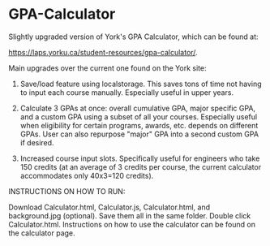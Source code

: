 # GPA-Calculator
Slightly upgraded version of York's GPA Calculator, which can be found at:

https://laps.yorku.ca/student-resources/gpa-calculator/.

Main upgrades over the current one found on the York site:

1. Save/load feature using localstorage. This saves tons of time not having to input each course manually. Especially useful in upper years.

2. Calculate 3 GPAs at once: overall cumulative GPA, major specific GPA, and a custom GPA using a subset of all your courses. Especially useful when eligibility for certain programs, awards, etc. depends on different GPAs. User can also repurpose "major" GPA into a second custom GPA if desired.

3. Increased course input slots. Specifically useful for engineers who take 150 credits (at an average of 3 credits per course, the current calculator accommodates only 40x3=120 credits). 

INSTRUCTIONS ON HOW TO RUN:

Download Calculator.html, Calculator.js, Calculator.html, and background.jpg (optional). Save them all in the same folder. Double click Calculator.html. Instructions on how to use the calculator can be found on the calculator page. 


